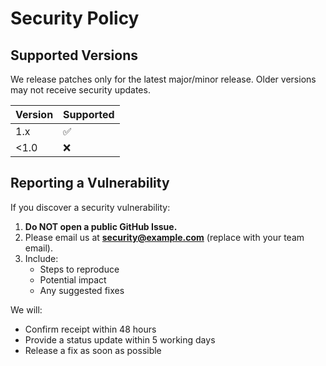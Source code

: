 # Security Policy

## Supported Versions
We release patches only for the latest major/minor release. Older versions may not receive security updates.

| Version | Supported |
| ------- | ----------|
| 1.x     | ✅ |
| <1.0    | ❌ |

## Reporting a Vulnerability
If you discover a security vulnerability:

1. **Do NOT open a public GitHub Issue.**
2. Please email us at **security@example.com** (replace with your team email).
3. Include:
   - Steps to reproduce
   - Potential impact
   - Any suggested fixes

We will:
- Confirm receipt within 48 hours
- Provide a status update within 5 working days
- Release a fix as soon as possible
